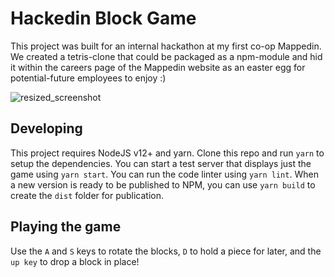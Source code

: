 # Hackedin Block Game
This project was built for an internal hackathon at my first co-op Mappedin. We created a tetris-clone that could be packaged as a npm-module and hid it within the careers page of the Mappedin website as an easter egg for potential-future employees to enjoy :) 

![resized_screenshot](https://user-images.githubusercontent.com/25446592/188510898-1ffdcf05-1361-4d64-817d-f92d1e7f5f47.png)

## Developing
This project requires NodeJS v12+ and yarn. Clone this repo and run `yarn` to setup the dependencies. You can start a test server that displays just the game using `yarn start`. You can run the code linter using `yarn lint`. When a new version is ready to be published to NPM, you can use `yarn build` to create the `dist` folder for publication.

## Playing the game
Use the `A` and `S` keys to rotate the blocks, `D` to hold a piece for later, and the `up key` to drop a block in place! 

